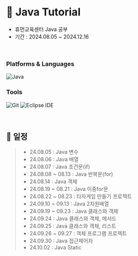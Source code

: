 # 📖 Java Tutorial
- 휴먼교육센터 Java 공부
- 기간 : 2024.08.05 ~ 2024.12.16

<br/>

### Platforms & Languages
![Java](https://img.shields.io/badge/Java-007396.svg?&style=for-the-badge&logo=Java&logoColor=white)

### Tools
![Git](https://img.shields.io/badge/Git-F05032.svg?&style=for-the-badge&logo=Git&logoColor=white)
![Eclipse IDE](https://img.shields.io/badge/Eclipse%20IDE-2C2255.svg?&style=for-the-badge&logo=Eclipse%20IDE&logoColor=white)

<br/>

## 📝 일정
> - 24.08.05 : Java 변수
> - 24.08.06 : Java 배열
> - 24.08.07 : Java 조건문(if)
> - 24.08.08 ~ 08.13 : Java 반복문(for)
> - 24.08.14 : Java 객체
> - 24.08.19 ~ 08.21 : Java 이중for문
> - 24.08.22 ~ 08.23 : 타자게임 만들기 프로젝트
> - 24.09.10 ~ 09.13 : Java 2차원배열
> - 24.09.19 ~ 09.23 : Java 클래스와 객체
> - 24.09.24 : Java 클래스와 객체, 메서드
> - 24.09.25 : Java 클래스와 객체, 리스트
> - 24.09.26 ~ 09.27 : 객체 프로그램 프로젝트
> - 24.09.30 : Java 접근제어자
> - 24.10.02 : Java Static
